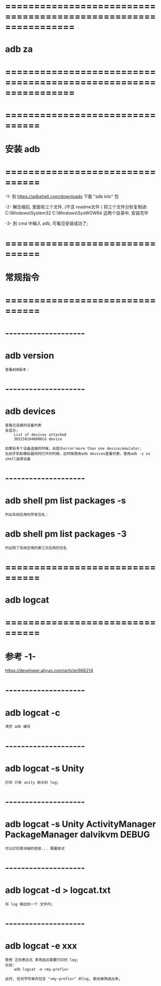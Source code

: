 # ================================================================ #
#                        adb  za
# ================================================================ #


# ================================ #
#          安装 adb
# ================================ #

-1-
    到 https://adbshell.com/downloads
    下载 "adb kits" 包

-2-
    解压缩后, 里面有三个文件, (不含 readme文件 )
    将三个文件分别复制进:
    C:\Windows\System32
    C:\Windows\SysWOW64
    这两个目录中,
    安装完毕

-3- 
    到 cmd 中输入 adb, 可看见安装成功了;


# ================================ #
#        常规指令
# ================================ #


# -------------------- #
# adb version
    查看ADB版本：


# -------------------- #
# adb devices
    查看已连接的设备列表
    会显示:
        List of devices attached
        3051501048006CG device

    如果有多个设备连接的时候，会提示error:more than one device/emulator,
    比如手机和模拟器同时打开的时候，这时候使用adb devices查看列表，使用adb -s xx shell选择设备


# -------------------- #
# adb shell pm list packages -s

    列出系统应用的所有包名：

# adb shell pm list packages -3
    列出除了系统应用的第三方应用的包名





# ================================ #
#          adb logcat
# ================================ #

# 参考 -1-
https://developer.aliyun.com/article/666214


# -------------------- #
# adb logcat -c
    清空 adb 缓存


# -------------------- #
# adb logcat -s Unity
    打印 只有 unity 相关的 log;


# -------------------- #
# adb logcat -s Unity ActivityManager PackageManager dalvikvm DEBUG
    可以打印更详细的信息... 需要尝试


# -------------------- #
# adb logcat -d > logcat.txt
    将 log 输出到一个 文件内;


# -------------------- #
# adb logcat -e xxx
    使用 正则表达式 来筛选出需要打印的 log;
    比如:
        adb logcat -e <my-prefix>

    此时, 任何字符串内包含 "<my-prefix>" 的log, 都会被筛选出来;











